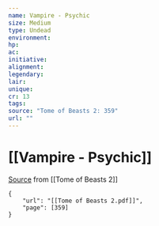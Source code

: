 ```yaml
---
name: Vampire - Psychic
size: Medium
type: Undead
environment: 
hp: 
ac: 
initiative: 
alignment: 
legendary: 
lair: 
unique: 
cr: 13
tags: 
source: "Tome of Beasts 2: 359"
url: ""
---
```

# [[Vampire - Psychic]]

[Source](zotero://open-pdf/library/items/9UQIAB6R?page=359) from [[Tome of Beasts 2]]

```pdf
{
	"url": "[[Tome of Beasts 2.pdf]]",
	"page": [359]
}
```

